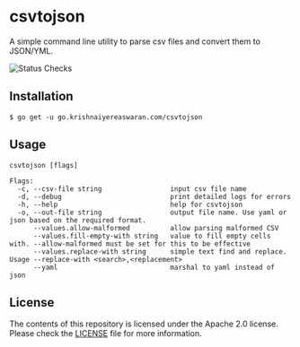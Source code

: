 # csvtojson

A simple command line utility to parse csv files and convert them to JSON/YML.

![Status Checks](https://github.com/krishnaiyer/csvtojson/workflows/BuildAndTest/badge.svg)

## Installation

```
$ go get -u go.krishnaiyereaswaran.com/csvtojson
```

## Usage

```
csvtojson [flags]

Flags:
  -c, --csv-file string                 input csv file name
  -d, --debug                           print detailed logs for errors
  -h, --help                            help for csvtojson
  -o, --out-file string                 output file name. Use yaml or json based on the required format.
      --values.allow-malformed          allow parsing malformed CSV
      --values.fill-empty-with string   value to fill empty cells with. --allow-malformed must be set for this to be effective
      --values.replace-with string      simple text find and replace. Usage --replace-with <search>,<replacement>
      --yaml                            marshal to yaml instead of json
```


## License

The contents of this repository is licensed under the Apache 2.0 license. Please check the [LICENSE](./LICENSE) file for more information.
